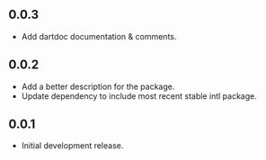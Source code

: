 ## 0.0.3

* Add dartdoc documentation & comments.

## 0.0.2

* Add a better description for the package.
* Update dependency to include most recent stable intl package.

## 0.0.1

* Initial development release.

